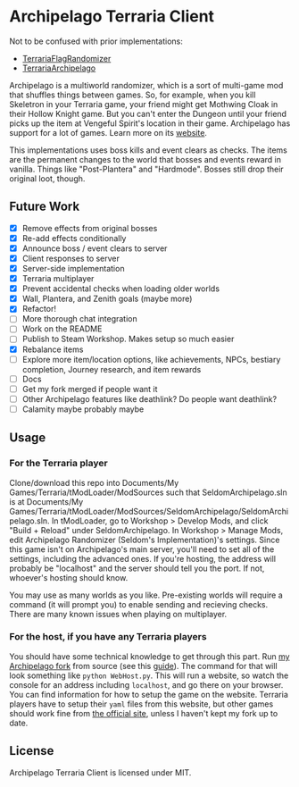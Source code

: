 # Archipelago Terraria Client

Not to be confused with prior implementations:

* [TerrariaFlagRandomizer](https://github.com/Cronus-waters/TerrariaFlagRandomizer)
* [TerrariaArchipelago](https://github.com/Whoneedspacee/TerrariaArchipelago)

Archipelago is a multiworld randomizer, which is a sort of multi-game mod that shuffles things
between games. So, for example, when you kill Skeletron in your Terraria game, your friend
might get Mothwing Cloak in their Hollow Knight game. But you can't enter the Dungeon
until your friend picks up the item at Vengeful Spirit's location in their game. Archipelago
has support for a lot of games. Learn more on its [website](https://archipelago.gg/).

This implementations uses boss kills and event clears as checks. The items are the permanent
changes to the world that bosses and events reward in vanilla. Things like "Post-Plantera" and
"Hardmode". Bosses still drop their original loot, though.

## Future Work

- [X] Remove effects from original bosses
- [X] Re-add effects conditionally
- [X] Announce boss / event clears to server
- [X] Client responses to server
- [X] Server-side implementation
- [X] Terraria multiplayer
- [X] Prevent accidental checks when loading older worlds
- [X] Wall, Plantera, and Zenith goals (maybe more)
- [X] Refactor!
- [ ] More thorough chat integration
- [ ] Work on the README
- [ ] Publish to Steam Workshop. Makes setup so much easier
- [X] Rebalance items
- [ ] Explore more item/location options, like achievements, NPCs, bestiary completion, Journey research, and item rewards
- [ ] Docs
- [ ] Get my fork merged if people want it
- [ ] Other Archipelago features like deathlink? Do people want deathlink?
- [ ] Calamity maybe probably maybe

## Usage

### For the Terraria player

Clone/download this repo into Documents/My Games/Terraria/tModLoader/ModSources such that
SeldomArchipelago.sln is at
Documents/My Games/Terraria/tModLoader/ModSources/SeldomArchipelago/SeldomArchipelago.sln.
In tModLoader, go to Workshop > Develop Mods, and click "Build + Reload" under SeldomArchipelago.
In Workshop > Manage Mods, edit Archipelago Randomizer (Seldom's Implementation)'s settings.
Since this game isn't on Archipelago's main server, you'll need to set all of the settings,
including the advanced ones. If you're hosting, the address will probably be "localhost"
and the server should tell you the port. If not, whoever's hosting should know.

You may use as many worlds as you like. Pre-existing worlds will require a command (it will prompt
you) to enable sending and recieving checks. There are many known issues when playing
on multiplayer.

### For the host, if you have any Terraria players

You should have some technical knowledge to get through this part. Run
[my Archipelago fork](https://github.com/Seldom-SE/Archipelago/tree/terraria) from source (see this
[guide](https://github.com/Seldom-SE/Archipelago/blob/terraria/docs/running%20from%20source.md)).
The command for that will look something like `python WebHost.py`. This will run a website,
so watch the console for an address including `localhost`, and go there on your browser.
You can find information for how to setup the game on the website. Terraria players have to setup
their `yaml` files from this website, but other games should work fine from
[the official site](https://archipelago.gg/), unless I haven't kept my fork up to date.

## License

Archipelago Terraria Client is licensed under MIT.
